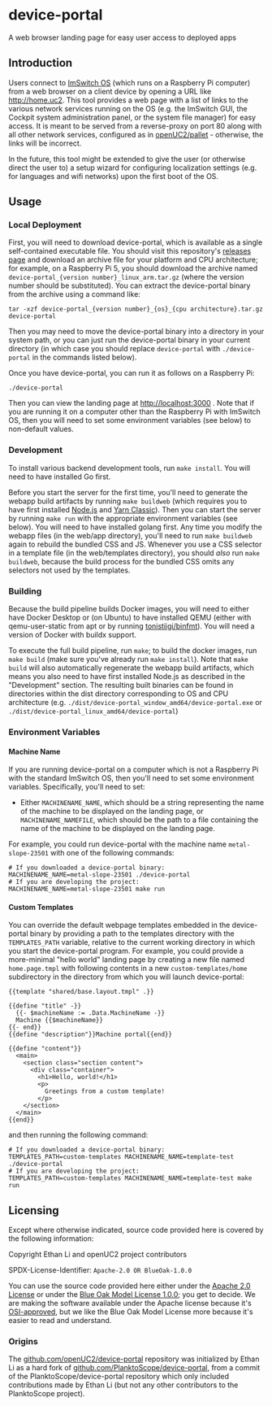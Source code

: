 # device-portal
A web browser landing page for easy user access to deployed apps

## Introduction

Users connect to [ImSwitch OS](https://github.com/openuc2/imswitch-os) (which runs on a Raspberry Pi
computer) from a web browser on a client device by opening a URL like <http://home.uc2>.
This tool provides a web page with a list of links to the various network services running on the OS
(e.g. the ImSwitch GUI, the Cockpit system administration panel, or the system file manager) for
easy access. It is meant to be served from a reverse-proxy on port 80 along with all other network
services, configured as in [openUC2/pallet](https://github.com/openUC2/pallet) - otherwise, the links
will be incorrect.

In the future, this tool might be extended to give the user (or otherwise direct the user to) a
setup wizard for configuring localization settings (e.g. for languages and wifi networks) upon the
first boot of the OS.

## Usage

### Local Deployment

First, you will need to download device-portal, which is available as a single self-contained
executable file. You should visit this repository's
[releases page](https://github.com/openUC2/device-portal/releases/latest) and download an archive
file for your platform and CPU architecture; for example, on a Raspberry Pi 5, you should download
the archive named `device-portal_{version number}_linux_arm.tar.gz` (where the version number should
be substituted). You can extract the device-portal binary from the archive using a command like:
```
tar -xzf device-portal_{version number}_{os}_{cpu architecture}.tar.gz device-portal
```

Then you may need to move the device-portal binary into a directory in your system path, or you can just run the device-portal binary in your current directory (in which case you should replace `device-portal` with `./device-portal` in the commands listed below).

Once you have device-portal, you can run it as follows on a Raspberry Pi:
```
./device-portal
```

Then you can view the landing page at <http://localhost:3000> . Note that if you are running it on a
computer other than the Raspberry Pi with ImSwitch OS, then you will need to set some environment
variables (see below) to non-default values.

### Development

To install various backend development tools, run `make install`. You will need to have installed Go first.

Before you start the server for the first time, you'll need to generate the webapp build artifacts by running `make buildweb` (which requires you to have first installed [Node.js](https://nodejs.org/en/) and [Yarn Classic](https://classic.yarnpkg.com/lang/en/)). Then you can start the server by running `make run` with the appropriate environment variables (see below). You will need to have installed golang first. Any time you modify the webapp files (in the web/app directory), you'll need to run `make buildweb` again to rebuild the bundled CSS and JS. Whenever you use a CSS selector in a template file (in the web/templates directory), you should *also* run `make buildweb`, because the build process for the bundled CSS omits any selectors not used by the templates.

### Building

Because the build pipeline builds Docker images, you will need to either have Docker Desktop or (on Ubuntu) to have installed QEMU (either with qemu-user-static from apt or by running [tonistiigi/binfmt](https://hub.docker.com/r/tonistiigi/binfmt)). You will need a version of Docker with buildx support.

To execute the full build pipeline, run `make`; to build the docker images, run `make build` (make sure you've already run `make install`). Note that `make build` will also automatically regenerate the webapp build artifacts, which means you also need to have first installed Node.js as described in the "Development" section. The resulting built binaries can be found in directories within the dist directory corresponding to OS and CPU architecture (e.g. `./dist/device-portal_window_amd64/device-portal.exe` or `./dist/device-portal_linux_amd64/device-portal`)

### Environment Variables

#### Machine Name

If you are running device-portal on a computer which is not a Raspberry Pi with the standard ImSwitch OS, then you'll need to set some environment variables. Specifically, you'll need to set:

- Either `MACHINENAME_NAME`, which should be a string representing the name of the machine to be displayed on the landing page, or `MACHINENAME_NAMEFILE`, which should be the path to a file containing the name of the machine to be displayed on the landing page.

For example, you could run device-portal with the machine name `metal-slope-23501` with one of the following commands:
```
# If you downloaded a device-portal binary:
MACHINENAME_NAME=metal-slope-23501 ./device-portal
# If you are developing the project:
MACHINENAME_NAME=metal-slope-23501 make run
```

#### Custom Templates

You can override the default webpage templates embedded in the device-portal binary by providing a path to the templates directory with the `TEMPLATES_PATH` variable, relative to the current working directory in which you start the device-portal program. For example, you could provide a more-minimal "hello world" landing page by creating a new file named `home.page.tmpl` with following contents in a new `custom-templates/home` subdirectory in the directory from which you will launch device-portal:
```
{{template "shared/base.layout.tmpl" .}}

{{define "title" -}}
  {{- $machineName := .Data.MachineName -}}
  Machine {{$machineName}}
{{- end}}
{{define "description"}}Machine portal{{end}}

{{define "content"}}
  <main>
    <section class="section content">
      <div class="container">
        <h1>Hello, world!</h1>
        <p>
          Greetings from a custom template!
        </p>
    </section>
  </main>
{{end}}
```

and then running the following command:
```
# If you downloaded a device-portal binary:
TEMPLATES_PATH=custom-templates MACHINENAME_NAME=template-test ./device-portal
# If you are developing the project:
TEMPLATES_PATH=custom-templates MACHINENAME_NAME=template-test make run
```

## Licensing

Except where otherwise indicated, source code provided here is covered by the following information:

Copyright Ethan Li and openUC2 project contributors

SPDX-License-Identifier: `Apache-2.0 OR BlueOak-1.0.0`

You can use the source code provided here either under the [Apache 2.0 License](https://www.apache.org/licenses/LICENSE-2.0) or under the [Blue Oak Model License 1.0.0](https://blueoakcouncil.org/license/1.0.0); you get to decide. We are making the software available under the Apache license because it's [OSI-approved](https://writing.kemitchell.com/2019/05/05/Rely-on-OSI.html), but we like the Blue Oak Model License more because it's easier to read and understand.

### Origins

The [github.com/openUC2/device-portal](https://github.com/openUC2/device-portal) repository was
initialized by Ethan Li as a hard fork of
[github.com/PlanktoScope/device-portal](https://github.com/PlanktoScope/device-portal), from a
commit of the PlanktoScope/device-portal repository which only included contributions made by Ethan
Li (but not any other contributors to the PlanktoScope project).
